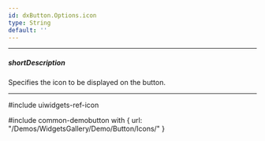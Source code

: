 ```yaml
---
id: dxButton.Options.icon
type: String
default: ''
---
```

---
##### shortDescription
Specifies the icon to be displayed on the button.

---
#include uiwidgets-ref-icon

#include common-demobutton with {
    url: "/Demos/WidgetsGallery/Demo/Button/Icons/"
}